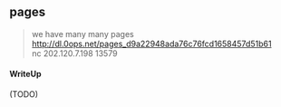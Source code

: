 ## pages

> we have many many pages <br>
> http://dl.0ops.net/pages_d9a22948ada76c76fcd1658457d51b61 <br>
> nc 202.120.7.198 13579

#### WriteUp

(TODO)
